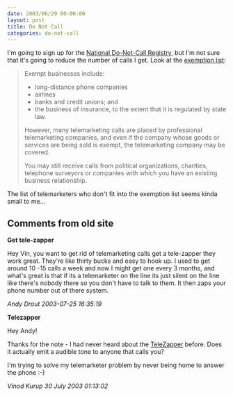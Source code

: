 ```yaml
---
date: 2003/06/29 00:00:00
layout: post
title: Do Not Call
categories: do-not-call
---
```


I'm going to sign up for the [National Do-Not-Call Registry](http://donotcall.gov/), but I'm not sure that it's going to reduce the number of calls I get. Look at the [exemption list](http://www.ftc.gov/bcp/conline/pubs/alerts/dncalrt.htm#Exceptions):  

> Exempt businesses include: 
> - long-distance phone companies
> - airlines
> - banks and credit unions; and
> - the business of insurance, to the extent that it is regulated by state law.
>
>However, many telemarketing calls are placed by professional telemarketing companies, and even if the company whose goods or services are being sold is exempt, the telemarketing company may be covered.
>
>You may still receive calls from political organizations, charities, telephone surveyors or companies with which you have an existing business relationship.

The list of telemarketers who don't fit into the exemption list seems kinda small to me...

<div id="comment-box">
<h2>Comments from old site</h2>

<div class="one-comment">
<p><b>Get tele-zapper</b></p>
<p>
Hey Vin, you want to get rid of telemarketing calls get a tele-zapper
they work great. They're like thirty bucks and easy to hook up. I used
to get around 10 -15 calls a week and now I might get one every 3
months, and what's great is that if its a telemarketer on the line its
just silent on the line like there's nobody there so you don't have to
talk to them. It then zaps your phone number out of there system.
</p>
<address class="signature">
<span class="author">Andy Drout</span>
<span class="date">2003-07-25 16:35:19</span>
</address>
</div>


<div class="my-comment">
<p><b>Telezapper</b></p>
<p>
Hey Andy!
</p>

<p>
Thanks for the note - I had never heard about the <a
href="http://www.telezapper.com/default.asp">TeleZapper</a>
before. Does it actually emit a audible tone to anyone that calls you?
</p>

<p>
I'm trying to solve my telemarketer problem by never being home to
answer the phone :-)
</p>
<address class="signature">
<span class="author">Vinod Kurup</span>
<span class="date">30 July 2003 01:13:02</span>
</address>
</div>

</div>
